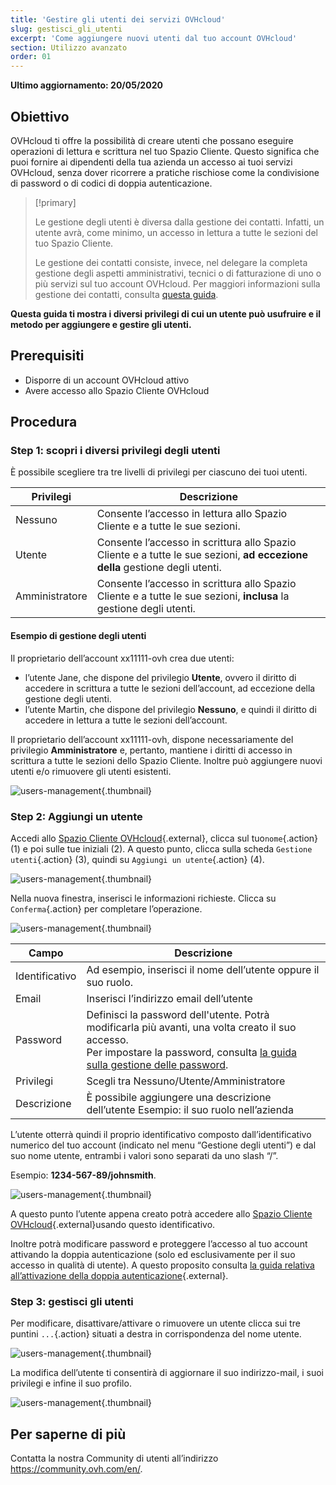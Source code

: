 ```yaml
---
title: 'Gestire gli utenti dei servizi OVHcloud'
slug: gestisci_gli_utenti
excerpt: 'Come aggiungere nuovi utenti dal tuo account OVHcloud'
section: Utilizzo avanzato
order: 01
---
```


**Ultimo aggiornamento: 20/05/2020**

## Obiettivo

OVHcloud ti offre la possibilità di creare utenti che possano eseguire operazioni di lettura e scrittura nel tuo Spazio Cliente. Questo significa che puoi fornire ai dipendenti della tua azienda un accesso ai tuoi servizi OVHcloud, senza dover ricorrere a pratiche rischiose come la condivisione di password o di codici di doppia autenticazione.

> [!primary]
>
> Le gestione degli utenti è diversa dalla gestione dei contatti. Infatti, un utente avrà, come minimo, un accesso in lettura a tutte le sezioni del tuo Spazio Cliente.
>
> Le gestione dei contatti consiste, invece, nel delegare la completa gestione degli aspetti amministrativi, tecnici o di fatturazione di uno o più servizi sul tuo account OVHcloud. Per maggiori informazioni sulla gestione dei contatti, consulta [questa guida](../gestisci_i_tuoi_contatti/).
>

**Questa guida ti mostra i diversi privilegi di cui un utente può usufruire e il metodo per aggiungere e gestire gli utenti.**

## Prerequisiti

- Disporre di un account OVHcloud attivo
- Avere accesso allo Spazio Cliente OVHcloud

## Procedura

### Step 1: scopri i diversi privilegi degli utenti

È possibile scegliere tra tre livelli di privilegi per ciascuno dei tuoi utenti.

| Privilegi | Descrizione |
|----------------|----------------------------------------------------------------------------------------------------------------------|
| Nessuno | Consente l’accesso in lettura allo Spazio Cliente e a tutte le sue sezioni. |
| Utente | Consente l’accesso in scrittura allo Spazio Cliente e a tutte le sue sezioni, **ad eccezione della** gestione degli utenti. |
| Amministratore | Consente l’accesso in scrittura allo Spazio Cliente e a tutte le sue sezioni, **inclusa** la gestione degli utenti. |

#### Esempio di gestione degli utenti

Il proprietario dell’account xx11111-ovh crea due utenti:

- l’utente Jane, che dispone del privilegio **Utente**, ovvero il diritto di accedere in scrittura a tutte le sezioni dell’account, ad eccezione della gestione degli utenti.
- l’utente Martin, che dispone del privilegio **Nessuno**, e quindi il diritto di accedere in lettura a tutte le sezioni dell’account.

Il proprietario dell’account xx11111-ovh, dispone necessariamente del privilegio **Amministratore** e, pertanto, mantiene i diritti di accesso in scrittura a tutte le sezioni dello Spazio Cliente. Inoltre può aggiungere nuovi utenti e/o rimuovere gli utenti esistenti.

![users-management](images/umv4.png){.thumbnail}

### Step 2: Aggiungi un utente

Accedi allo [Spazio Cliente OVHcloud](https://www.ovh.com/auth/?action=gotomanager&from=https://www.ovh.it/&ovhSubsidiary=it){.external}, clicca sul tuo`nome`{.action} (1) e poi sulle tue iniziali (2).
A questo punto, clicca sulla scheda `Gestione utenti`{.action} (3), quindi su `Aggiungi un utente`{.action} (4).

![users-management](images/hubusers.png){.thumbnail}

Nella nuova finestra, inserisci le informazioni richieste. Clicca su `Conferma`{.action} per completare l’operazione.

![users-management](images/usersmanagement2.png){.thumbnail}

| Campo | Descrizione |
|--------------|----------------------------------------------------------------------------------------------------------------------------------------------------------------------------------------------------------------------------------------------------------------------------------------------------------|
| Identificativo | Ad esempio, inserisci il nome dell’utente oppure il suo ruolo. |
| Email | Inserisci l’indirizzo email dell’utente |
| Password | Definisci la password dell'utente. Potrà modificarla più avanti, una volta creato il suo accesso. <br>Per impostare la password, consulta [la guida sulla gestione delle password](../gestire-la-password/). |
| Privilegi | Scegli tra Nessuno/Utente/Amministratore |
| Descrizione | È possibile aggiungere una descrizione dell’utente Esempio: il suo ruolo nell’azienda |

L’utente otterrà quindi il proprio identificativo composto dall’identificativo numerico del tuo account (indicato nel menu “Gestione degli utenti”) e dal suo nome utente, entrambi i valori sono separati da uno slash “/”.

Esempio: **1234-567-89/johnsmith**.

![users-management](images/usersmanagement3.png){.thumbnail}

A questo punto l’utente appena creato potrà accedere allo [Spazio Cliente OVHcloud](https://www.ovh.com/auth/?action=gotomanager&from=https://www.ovh.it/&ovhSubsidiary=it){.external}usando questo identificativo. 

Inoltre potrà modificare password e proteggere l’accesso al tuo account attivando la doppia autenticazione (solo ed esclusivamente per il suo accesso in qualità di utente). A questo proposito consulta [la guida relativa all’attivazione della doppia autenticazione](../proteggi_il_tuo_account_con_2FA/){.external}.

### Step 3: gestisci gli utenti

Per modificare, disattivare/attivare o rimuovere un utente clicca sui tre puntini `...`{.action} situati a destra in corrispondenza del nome utente.

![users-management](images/usersmanagement4.png){.thumbnail}

La modifica dell’utente ti consentirà di aggiornare il suo indirizzo-mail, i suoi privilegi e infine il suo profilo.

![users-management](images/usersmanagement6.png){.thumbnail}

## Per saperne di più

Contatta la nostra Community di utenti all’indirizzo <https://community.ovh.com/en/>.